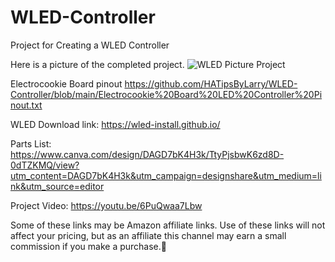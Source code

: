 # WLED-Controller

Project for Creating a WLED Controller

Here is a picture of the completed project.
![WLED Picture Project](https://github.com/HATipsByLarry/WLED-Controller/assets/49766850/45e97023-af6d-4c90-b62f-cd88125dec26)

Electrocookie Board pinout https://github.com/HATipsByLarry/WLED-Controller/blob/main/Electrocookie%20Board%20LED%20Controller%20Pinout.txt

WLED Download link: https://wled-install.github.io/

Parts List: https://www.canva.com/design/DAGD7bK4H3k/TtyPjsbwK6zd8D-0dTZKMQ/view?utm_content=DAGD7bK4H3k&utm_campaign=designshare&utm_medium=link&utm_source=editor

Project Video: https://youtu.be/6PuQwaa7Lbw

Some of these links may be Amazon affiliate links. Use of these links will not affect your pricing, but as an affiliate this channel may earn a small commission if you make a purchase.💖
